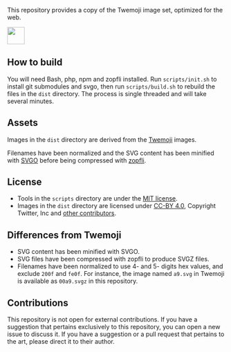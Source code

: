 This repository provides a copy of the Twemoji image set, optimized for the web.

<img width="40" height="40" src="https://cdn.jsdelivr.net/gh/s9e/emoji-assets-twemoji/dist/svgz/1f929.svgz">


## How to build

You will need Bash, php, npm and zopfli installed. Run `scripts/init.sh` to install git submodules and svgo, then run 
`scripts/build.sh` to rebuild the files in the `dist` directory. The process is single threaded and will take several minutes.


## Assets

Images in the `dist` directory are derived from the [Twemoji](https://github.com/twitter/twemoji) images.

Filenames have been normalized and the SVG content has been minified with [SVGO](https://github.com/svg/svgo/) before being compressed with [zopfli](https://github.com/google/zopfli).


## License

- Tools in the `scripts` directory are under the [MIT license](scripts/LICENSE).
- Images in the `dist` directory are licensed under [CC-BY 4.0](dist/LICENSE-GRAPHICS), Copyright Twitter, Inc and [other contributors](https://github.com/twitter/twemoji/graphs/contributors).


## Differences from Twemoji

- SVG content has been minified with SVGO.
- SVG files have been compressed with zopfli to produce SVGZ files.
- Filenames have been normalized to use 4- and 5- digits hex values, and exclude `200f` and `fe0f`. For instance, the image named `a9.svg` in Twemoji is available as `00a9.svgz` in this repository.


## Contributions

This repository is not open for external contributions. If you have a suggestion that pertains exclusively to this repository, you can open a new issue to discuss it. If you have a suggestion or a pull request that pertains to the art, please direct it to their author.
